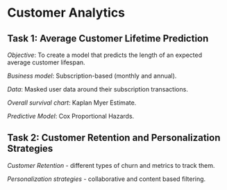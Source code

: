 # Customer Analytics

## Task 1: Average Customer Lifetime Prediction
*Objective*: To create a model that predicts the length of an expected average customer lifespan.<br>

*Business model*: Subscription-based (monthly and annual).<br>

*Data*: Masked user data around their subscription transactions.<br>

*Overall survival chart*: Kaplan Myer Estimate.<br>

*Predictive Model*: Cox Proportional Hazards.<br>

## Task 2: Customer Retention and Personalization Strategies
*Customer Retention* - different types of churn and metrics to track them.<br>

*Personalization strategies* - collaborative and content based filtering.
